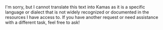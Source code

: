 I'm sorry, but I cannot translate this text into Kamas as it is a specific language or dialect that is not widely recognized or documented in the resources I have access to. If you have another request or need assistance with a different task, feel free to ask!